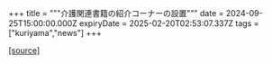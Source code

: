 +++
title = """介護関連書籍の紹介コーナーの設置"""
date = 2024-09-25T15:00:00.000Z
expiryDate = 2025-02-20T02:53:07.337Z
tags = ["kuriyama","news"]
+++


[[source]](https://www.town.kuriyama.hokkaido.jp/soshiki/43/28943.html)
